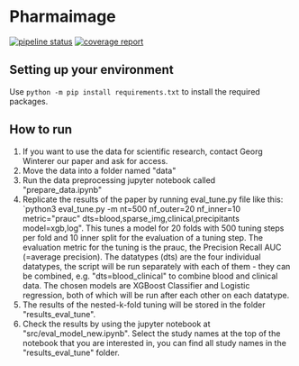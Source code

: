 # Pharmaimage

[![pipeline status](https://gitlab.com/%{project_path}/badges/%{default_branch}/pipeline.svg)](https://gitlab.com/%{project_path}/-/commits/%{default_branch})
[![coverage report](https://gitlab.com/%{project_path}/badges/%{default_branch}/coverage.svg)](https://gitlab.com/%{project_path}/-/commits/%{default_branch})

## Setting up your environment

Use `python -m pip install requirements.txt` to install the required packages.

## How to run

1. If you want to use the data for scientific research, contact Georg Winterer our paper and ask for access.
2. Move the data into a folder named "data"
3. Run the data preprocessing jupyter notebook called "prepare_data.ipynb"
4. Replicate the results of the paper by running eval_tune.py file like this: `python3 eval_tune.py -m nt=500 nf_outer=20 nf_inner=10 metric="prauc" dts=blood,sparse_img,clinical,precipitants model=xgb,log". This tunes a model for 20 folds with 500 tuning steps per fold and 10 inner split for the evaluation of a tuning step. The evaluation metric for the tuning is the prauc, the Precision Recall AUC (=average precision). The datatypes (dts) are the four individual datatypes, the script will be run separately with each of them - they can be combined, e.g. "dts=blood_clinical" to combine blood and clinical data. The chosen models are XGBoost Classifier and Logistic regression, both of which will be run after each other on each datatype.
5. The results of the nested-k-fold tuning will be stored in the folder "results_eval_tune".
6. Check the results by using the jupyter notebook at "src/eval_model_new.ipynb". Select the study names at the top of the notebook that you are interested in, you can find all study names in the "results_eval_tune" folder.

